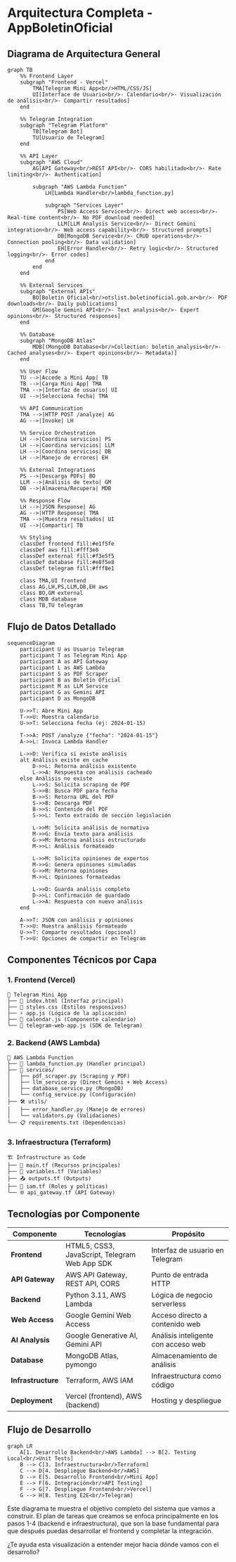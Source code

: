 # Arquitectura Completa - AppBoletinOficial

## Diagrama de Arquitectura General

```mermaid
graph TB
    %% Frontend Layer
    subgraph "Frontend - Vercel"
        TMA[Telegram Mini App<br/>HTML/CSS/JS]
        UI[Interface de Usuario<br/>- Calendario<br/>- Visualización de análisis<br/>- Compartir resultados]
    end
    
    %% Telegram Integration
    subgraph "Telegram Platform"
        TB[Telegram Bot]
        TU[Usuario de Telegram]
    end
    
    %% API Layer
    subgraph "AWS Cloud"
        AG[API Gateway<br/>REST API<br/>- CORS habilitado<br/>- Rate limiting<br/>- Authentication]
        
        subgraph "AWS Lambda Function"
            LH[Lambda Handler<br/>lambda_function.py]
            
            subgraph "Services Layer"
                PS[Web Access Service<br/>- Direct web access<br/>- Real-time content<br/>- No PDF download needed]
                LLM[LLM Analysis Service<br/>- Direct Gemini integration<br/>- Web access capability<br/>- Structured prompts]
                DB[MongoDB Service<br/>- CRUD operations<br/>- Connection pooling<br/>- Data validation]
                EH[Error Handler<br/>- Retry logic<br/>- Structured logging<br/>- Error codes]
            end
        end
    end
    
    %% External Services
    subgraph "External APIs"
        BO[Boletín Oficial<br/>otslist.boletinoficial.gob.ar<br/>- PDF downloads<br/>- Daily publications]
        GM[Google Gemini API<br/>- Text analysis<br/>- Expert opinions<br/>- Structured responses]
    end
    
    %% Database
    subgraph "MongoDB Atlas"
        MDB[(MongoDB Database<br/>Collection: boletin_analysis<br/>- Cached analyses<br/>- Expert opinions<br/>- Metadata)]
    end
    
    %% User Flow
    TU -->|Accede a Mini App| TB
    TB -->|Carga Mini App| TMA
    TMA -->|Interfaz de usuario| UI
    UI -->|Selecciona fecha| TMA
    
    %% API Communication
    TMA -->|HTTP POST /analyze| AG
    AG -->|Invoke| LH
    
    %% Service Orchestration
    LH -->|Coordina servicios| PS
    LH -->|Coordina servicios| LLM
    LH -->|Coordina servicios| DB
    LH -->|Manejo de errores| EH
    
    %% External Integrations
    PS -->|Descarga PDFs| BO
    LLM -->|Análisis de texto| GM
    DB -->|Almacena/Recupera| MDB
    
    %% Response Flow
    LH -->|JSON Response| AG
    AG -->|HTTP Response| TMA
    TMA -->|Muestra resultados| UI
    UI -->|Compartir| TB
    
    %% Styling
    classDef frontend fill:#e1f5fe
    classDef aws fill:#fff3e0
    classDef external fill:#f3e5f5
    classDef database fill:#e8f5e8
    classDef telegram fill:#fff8e1
    
    class TMA,UI frontend
    class AG,LH,PS,LLM,DB,EH aws
    class BO,GM external
    class MDB database
    class TB,TU telegram
```

## Flujo de Datos Detallado

```mermaid
sequenceDiagram
    participant U as Usuario Telegram
    participant T as Telegram Mini App
    participant A as API Gateway
    participant L as AWS Lambda
    participant S as PDF Scraper
    participant B as Boletín Oficial
    participant M as LLM Service
    participant G as Gemini API
    participant D as MongoDB
    
    U->>T: Abre Mini App
    T->>U: Muestra calendario
    U->>T: Selecciona fecha (ej: 2024-01-15)
    
    T->>A: POST /analyze {"fecha": "2024-01-15"}
    A->>L: Invoca Lambda Handler
    
    L->>D: Verifica si existe análisis
    alt Análisis existe en cache
        D->>L: Retorna análisis existente
        L->>A: Respuesta con análisis cacheado
    else Análisis no existe
        L->>S: Solicita scraping de PDF
        S->>B: Busca PDF para fecha
        B->>S: Retorna URL del PDF
        S->>B: Descarga PDF
        B->>S: Contenido del PDF
        S->>L: Texto extraído de sección legislación
        
        L->>M: Solicita análisis de normativa
        M->>G: Envía texto para análisis
        G->>M: Retorna análisis estructurado
        M->>L: Análisis formateado
        
        L->>M: Solicita opiniones de expertos
        M->>G: Genera opiniones simuladas
        G->>M: Retorna opiniones
        M->>L: Opiniones formateadas
        
        L->>D: Guarda análisis completo
        D->>L: Confirmación de guardado
        L->>A: Respuesta con nuevo análisis
    end
    
    A->>T: JSON con análisis y opiniones
    T->>U: Muestra análisis formateado
    U->>T: Comparte resultados (opcional)
    T->>U: Opciones de compartir en Telegram
```

## Componentes Técnicos por Capa

### 1. Frontend (Vercel)
```
📱 Telegram Mini App
├── 📄 index.html (Interfaz principal)
├── 🎨 styles.css (Estilos responsivos)
├── ⚡ app.js (Lógica de la aplicación)
├── 📅 calendar.js (Componente calendario)
└── 🔗 telegram-web-app.js (SDK de Telegram)
```

### 2. Backend (AWS Lambda)
```
🚀 AWS Lambda Function
├── 📝 lambda_function.py (Handler principal)
├── 🔧 services/
│   ├── pdf_scraper.py (Scraping y PDF)
│   ├── llm_service.py (Direct Gemini + Web Access)
│   ├── database_service.py (MongoDB)
│   └── config_service.py (Configuración)
├── 🛠️ utils/
│   ├── error_handler.py (Manejo de errores)
│   └── validators.py (Validaciones)
└── 📋 requirements.txt (Dependencias)
```

### 3. Infraestructura (Terraform)
```
🏗️ Infrastructure as Code
├── 📄 main.tf (Recursos principales)
├── 🔧 variables.tf (Variables)
├── 📤 outputs.tf (Outputs)
├── 🔐 iam.tf (Roles y políticas)
└── 🌐 api_gateway.tf (API Gateway)
```

## Tecnologías por Componente

| Componente | Tecnologías | Propósito |
|------------|-------------|-----------|
| **Frontend** | HTML5, CSS3, JavaScript, Telegram Web App SDK | Interfaz de usuario en Telegram |
| **API Gateway** | AWS API Gateway, REST API, CORS | Punto de entrada HTTP |
| **Backend** | Python 3.11, AWS Lambda | Lógica de negocio serverless |
| **Web Access** | Google Gemini Web Access | Acceso directo a contenido web |
| **AI Analysis** | Google Generative AI, Gemini API | Análisis inteligente con acceso web |
| **Database** | MongoDB Atlas, pymongo | Almacenamiento de análisis |
| **Infrastructure** | Terraform, AWS IAM | Infraestructura como código |
| **Deployment** | Vercel (frontend), AWS (backend) | Hosting y despliegue |

## Flujo de Desarrollo

```mermaid
graph LR
    A[1. Desarrollo Backend<br/>AWS Lambda] --> B[2. Testing Local<br/>Unit Tests]
    B --> C[3. Infraestructura<br/>Terraform]
    C --> D[4. Despliegue Backend<br/>AWS]
    D --> E[5. Desarrollo Frontend<br/>Mini App]
    E --> F[6. Integración<br/>API Testing]
    F --> G[7. Despliegue Frontend<br/>Vercel]
    G --> H[8. Testing E2E<br/>Telegram]
```

Este diagrama te muestra el objetivo completo del sistema que vamos a construir. El plan de tareas que creamos se enfoca principalmente en los pasos 1-4 (backend e infraestructura), que son la base fundamental para que después puedas desarrollar el frontend y completar la integración.

¿Te ayuda esta visualización a entender mejor hacia dónde vamos con el desarrollo?